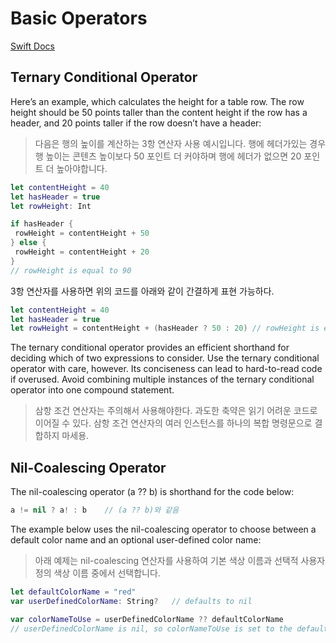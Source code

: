 # Basic Operators

[Swift Docs](https://docs.swift.org/swift-book/LanguageGuide/BasicOperators.html)  


## Ternary Conditional Operator

Here’s an example, which calculates the height for a table row. The row height should be 50 points taller than the content height if the row has a header, and 20 points taller if the row doesn’t have a header:  
> 다음은 행의 높이를 계산하는 3항 연산자 사용 예시입니다. 행에 헤더가있는 경우 행 높이는 콘텐츠 높이보다 50 포인트 더 커야하며 행에 헤더가 없으면 20 포인트 더 높아야합니다.  

```swift
let contentHeight = 40
let hasHeader = true
let rowHeight: Int

if hasHeader {
 rowHeight = contentHeight + 50
} else {
 rowHeight = contentHeight + 20
}
// rowHeight is equal to 90
```  

3항 연산자를 사용하면 위의 코드를 아래와 같이 간결하게 표현 가능하다.

```swift
let contentHeight = 40
let hasHeader = true
let rowHeight = contentHeight + (hasHeader ? 50 : 20) // rowHeight is equal to 90
```  

The ternary conditional operator provides an efficient shorthand for deciding which of two expressions to consider. Use the ternary conditional operator with care, however. Its conciseness can lead to hard-to-read code if overused. Avoid combining multiple instances of the ternary conditional operator into one compound statement.  
> 삼항 조건 연산자는 주의해서 사용해야한다. 과도한 축약은 읽기 어려운 코드로 이어질 수 있다. 삼항 조건 연산자의 여러 인스턴스를 하나의 복합 명령문으로 결합하지 마세용.


## Nil-Coalescing Operator

The nil-coalescing operator (a ?? b) is shorthand for the code below:  

```swift
a != nil ? a! : b    // (a ?? b)와 같음
``` 

The example below uses the nil-coalescing operator to choose between a default color name and an optional user-defined color name:  
> 아래 예제는 nil-coalescing 연산자를 사용하여 기본 색상 이름과 선택적 사용자 정의 색상 이름 중에서 선택합니다.

```swift
let defaultColorName = "red"
var userDefinedColorName: String?   // defaults to nil

var colorNameToUse = userDefinedColorName ?? defaultColorName
// userDefinedColorName is nil, so colorNameToUse is set to the default of "red" (userDefinedColorName가 nil이기 때문에 "red"로 설정 됨)
``` 

